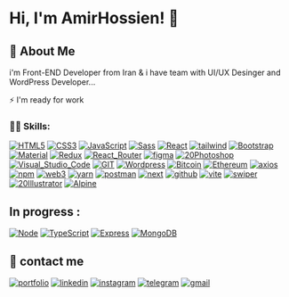 <!-- @format -->

# Hi, I'm AmirHossien! 👋

## 🚀 About Me

i'm Front-END Developer from Iran &
i have team with UI/UX Desinger and WordPress Developer...

⚡️ I'm ready for work

### 👨‍💻 Skills:

[![HTML5](https://img.shields.io/badge/HTML5-E34F26?style=for-the-badge&logo=html5&logoColor=white)]() [![CSS3](https://img.shields.io/badge/CSS3-1572B6?style=for-the-badge&logo=css3&logoColor=white)]() [![JavaScript](https://img.shields.io/badge/JavaScript-F7DF1E?style=for-the-badge&logo=javascript&logoColor=black)]() [![Sass](https://img.shields.io/badge/Sass-CC6699?style=for-the-badge&logo=sass&logoColor=white)]() [![React](https://img.shields.io/badge/React-20232A?style=for-the-badge&logo=react&logoColor=61DAFB)]() [![tailwind](https://img.shields.io/badge/Tailwind_CSS-38B2AC?style=for-the-badge&logo=tailwind-css&logoColor=white)]() [![Bootstrap](https://img.shields.io/badge/Bootstrap-563D7C?style=for-the-badge&logo=bootstrap&logoColor=white)]() [![Material](https://img.shields.io/badge/Material--UI-0081CB?style=for-the-badge&logo=material-ui&logoColor=white)]() [![Redux](https://img.shields.io/badge/Redux-593D88?style=for-the-badge&logo=redux&logoColor=white)]() [![React_Router](https://img.shields.io/badge/React_Router-CA4245?style=for-the-badge&logo=react-router&logoColor=white)]() [![figma](https://img.shields.io/badge/Figma-F24E1E?style=for-the-badge&logo=figma&logoColor=white)]() [![20Photoshop](https://img.shields.io/badge/Adobe%20Photoshop-31A8FF?style=for-the-badge&logo=Adobe%20Photoshop&logoColor=black)]() [![Visual_Studio_Code](https://img.shields.io/badge/VSCode-0078D4?style=for-the-badge&logo=visual%20studio%20code&logoColor=white)]() [![GIT](https://img.shields.io/badge/GIT-E44C30?style=for-the-badge&logo=git&logoColor=white)]() [![Wordpress](https://img.shields.io/badge/Wordpress-21759B?style=for-the-badge&logo=wordpress&logoColor=white)]() [![Bitcoin](https://img.shields.io/badge/Bitcoin-000000?style=for-the-badge&logo=bitcoin&logoColor=white)]() [![Ethereum](https://img.shields.io/badge/Ethereum-3C3C3D?style=for-the-badge&logo=Ethereum&logoColor=white)]() [![axios](https://camo.githubusercontent.com/e320069e79edc290a8bd7fe7966b67cf481fc6c94ba134dcc16dffa6baf05413/68747470733a2f2f696d672e736869656c64732e696f2f62616467652f4178696f732d3541323945343f6c6f676f3d4178696f73266c6f676f436f6c6f723d7768697465267374796c653d666f722d7468652d6261646765)]() [![npm](https://img.shields.io/badge/npm-CB3837?style=for-the-badge&logo=npm&logoColor=white)]() [![web3](https://img.shields.io/badge/web3.js-F16822?style=for-the-badge&logo=web3.js&logoColor=white)]() [![yarn](https://img.shields.io/badge/Yarn-2C8EBB?style=for-the-badge&logo=yarn&logoColor=white)]() [![postman](https://img.shields.io/badge/Postman-FF6C37?style=for-the-badge&logo=Postman&logoColor=white)]() [![next](https://img.shields.io/badge/next.js-000000?style=for-the-badge&logo=nextdotjs&logoColor=white)]() [![github](https://camo.githubusercontent.com/907f083a5514aad96a188db0373664deeb0940d0b4d9face135eacc292f65ec6/68747470733a2f2f696d672e736869656c64732e696f2f62616467652f4769744875622543322541304465736b746f702d3830333461393f6c6f676f3d476974487562266c6f676f436f6c6f723d7768697465267374796c653d666f722d7468652d6261646765)]() [![vite](https://img.shields.io/badge/Vite-B73BFE?style=for-the-badge&logo=vite&logoColor=FFD62E)]() [![swiper](https://camo.githubusercontent.com/83d9e9ae52ab3379ff82ae58263492692fd3c86cc7a3534da318f5d51968d09c/68747470733a2f2f696d672e736869656c64732e696f2f62616467652f5377697065722d3633333246363f6c6f676f3d537769706572266c6f676f436f6c6f723d7768697465267374796c653d666f722d7468652d6261646765)]() [![20Illustrator](https://img.shields.io/badge/Adobe%20Illustrator-FF9A00?style=for-the-badge&logo=adobe%20illustrator&logoColor=white)]() [![Alpine](https://img.shields.io/badge/Alpine%20JS-8BC0D0?style=for-the-badge&logo=alpinedotjs&logoColor=black)]()

## In progress :
 [![Node](https://img.shields.io/badge/Node.js-43853D?style=for-the-badge&logo=node.js&logoColor=white)]() [![TypeScript](https://img.shields.io/badge/TypeScript-007ACC?style=for-the-badge&logo=typescript&logoColor=white)]() [![Express](https://img.shields.io/badge/Express.js-404D59?style=for-the-badge)]() [![MongoDB](https://img.shields.io/badge/MongoDB-4EA94B?style=for-the-badge&logo=mongodb&logoColor=white)]()

## 🔗 contact me
[![portfolio](https://img.shields.io/badge/my_portfolio-000?style=for-the-badge&logo=ko-fi&logoColor=white)]() [![linkedin](https://img.shields.io/badge/linkedin-0A66C2?style=for-the-badge&logo=linkedin&logoColor=white)](https://www.linkedin.com/) [![instagram](https://img.shields.io/badge/Instagram-E4405F?style=for-the-badge&logo=instagram&logoColor=white)](https://instagram.com/amir1th?igshid=ZDdkNTZiNTM=) [![telegram](https://camo.githubusercontent.com/1b6df2db93f1f33361bb61a11c7f546ba5b3e3a70b3ee9d941671362b8826887/68747470733a2f2f696d672e736869656c64732e696f2f62616467652f54656c656772616d2d3232394544393f6c6f676f3d54656c656772616d266c6f676f436f6c6f723d7768697465267374796c653d666f722d7468652d6261646765)](https://t.me/GALENTBOY) [![gmail](https://camo.githubusercontent.com/d48d22850defab26cc0a95b6b8a9e46be6bacfd56cf4be02b4e41d9a1ab4159e/68747470733a2f2f696d672e736869656c64732e696f2f62616467652f476d61696c2d4541343333353f6c6f676f3d476d61696c266c6f676f436f6c6f723d7768697465267374796c653d666f722d7468652d6261646765)](mailto:amir.woas@gmail.com)
